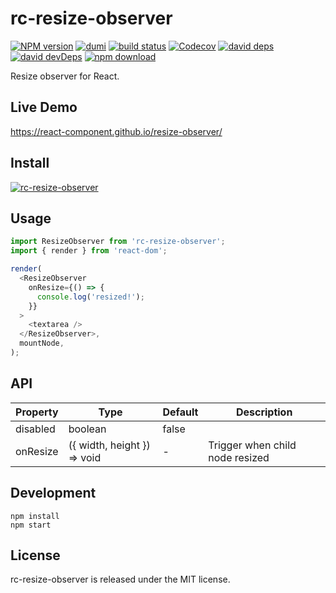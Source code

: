 # rc-resize-observer

[![NPM version][npm-image]][npm-url] [![dumi](https://img.shields.io/badge/docs%20by-dumi-blue?style=flat-square)](https://github.com/umijs/dumi) [![build status][github-actions-image]][github-actions-url] [![Codecov][codecov-image]][codecov-url] [![david deps][david-image]][david-url] [![david devDeps][david-dev-image]][david-dev-url] [![npm download][download-image]][download-url]

[npm-image]: http://img.shields.io/npm/v/rc-resize-observer.svg?style=flat-square
[npm-url]: http://npmjs.org/package/rc-resize-observer
[github-actions-image]: https://github.com/react-component/resize-observer/workflows/CI/badge.svg
[github-actions-url]: https://github.com/react-component/resize-observer/actions
[codecov-image]: https://img.shields.io/codecov/c/github/react-component/resize-observer/master.svg?style=flat-square
[codecov-url]: https://codecov.io/gh/react-component/resize-observer/branch/master
[david-image]: https://david-dm.org/react-component/resize-observer/status.svg?style=flat-square
[david-dev-url]: https://david-dm.org/react-component/resize-observer?type=dev
[david-dev-image]: https://david-dm.org/react-component/resize-observer/dev-status.svg?style=flat-square
[david-url]: https://david-dm.org/react-component/resize-observer
[download-image]: https://img.shields.io/npm/dm/rc-resize-observer.svg?style=flat-square
[download-url]: https://npmjs.org/package/rc-resize-observer

Resize observer for React.

## Live Demo

https://react-component.github.io/resize-observer/

## Install

[![rc-resize-observer](https://nodei.co/npm/rc-resize-observer.png)](https://npmjs.org/package/rc-resize-observer)

## Usage

```js
import ResizeObserver from 'rc-resize-observer';
import { render } from 'react-dom';

render(
  <ResizeObserver
    onResize={() => {
      console.log('resized!');
    }}
  >
    <textarea />
  </ResizeObserver>,
  mountNode,
);
```

## API

| Property | Type                        | Default | Description                     |
| -------- | --------------------------- | ------- | ------------------------------- |
| disabled | boolean                     | false   |                                 |
| onResize | ({ width, height }) => void | -       | Trigger when child node resized |

## Development

```
npm install
npm start
```

## License

rc-resize-observer is released under the MIT license.
